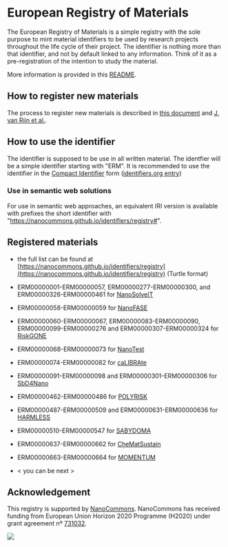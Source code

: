 # European Registry of Materials

<script type="application/ld+json">
  {
    "@context": "https://schema.org/",
    "@type": "Collection",
    "name": "European Registry of Materials",
    "description": "A registry collecting ERM identifers requested by third-party projects to allow annotation materials with a global, unique identifier.",
    "license": "https://creativecommons.org/publicdomain/zero/1.0/",
    "keywords": "nanosafety, identifier, nanotechnology, material, chemistry",
    "identifier": "https://nanocommons.github.io/identifiers/registry",
    "url": "https://nanocommons.github.io/identifiers/",
    "archivedAt": "https://doi.org/10.5281/zenodo.6257660",
    "provider": {
      "@type": "Organization",
      "name": "NanoCommons",
      "url": "https://www.nanocommons.eu/"
    }
  }
</script>

The European Registry of Materials is a simple registry with the sole purpose to mint material
identifiers to be used by research projects throughout the life cycle of their project. The
identifier is nothing more than that identifier, and not by default linked to any information.
Think of it as a pre-registration of the intention to study the material.

More information is provided in this [README](https://github.com/NanoCommons/identifiers/blob/master/readme.md).

## How to register new materials

The process to register new materials is described in [this document](register.md) and
[J. van Rijn et al.](https://jcheminf.biomedcentral.com/articles/10.1186/s13321-022-00614-7).

## How to use the identifier

The identifier is supposed to be use in all written material. The identfier will be a simple
identifier starting with "ERM". It is recommended to use the identifier in the
[Compact Identifier](https://europepmc.org/articles/pmc5944906) form
([identifiers.org entry](https://registry.identifiers.org/registry/erm))

### Use in semantic web solutions

For use in semantic web approaches, an equivalent IRI version is available with prefixes the
short identifier with "https://nanocommons.github.io/identifiers/registry#".

## Registered materials

* the full list can be found at [https://nanocommons.github.io/identifiers/registry](https://nanocommons.github.io/identifiers/registry) (Turtle format)
* ERM00000001-ERM00000057, ERM00000277-ERM00000300, and ERM00000326-ERM00000461 for [NanoSolveIT](https://nanosolveit.eu/)
* ERM00000058-ERM00000059 for [NanoFASE](http://www.nanofase.eu/)
* ERM00000060-ERM00000067, ERM00000083-ERM00000090, ERM00000099-ERM00000276 and ERM00000307-ERM00000324 for [RiskGONE](https://riskgone.wp.nilu.no)
* ERM00000068-ERM00000073 for [NanoTest](http://www.nanotest-fp7.eu/)
* ERM00000074-ERM00000082 for [caLIBRAte](https://cordis.europa.eu/project/id/686239)
* ERM00000091-ERM00000098 and ERM00000301-ERM00000306 for [SbD4Nano](https://www.sbd4nano.eu/)
* ERM00000462-ERM00000486 for [POLYRISK](https://polyrisk.science/)
* ERM00000487-ERM00000509 and ERM00000631-ERM00000636 for [HARMLESS](https://www.harmless-project.eu/)
* ERM00000510-ERM00000547 for [SABYDOMA](https://www.sabydoma.eu/)
* ERM00000637-ERM00000662 for [CheMatSustain](https://chematsustain.eu/)
* ERM00000663-ERM00000664 for [MOMENTUM](https://momentummicroplastics.nl/)

* < you can be next >

## Acknowledgement

This registry is supported by [NanoCommons](https://www.nanocommons.eu/).
NanoCommons has received funding from European Union
Horizon 2020 Programme (H2020) under grant agreement nº [731032](https://cordis.europa.eu/project/rcn/212586/en).

![](https://licensebuttons.net/p/zero/1.0/88x31.png)
